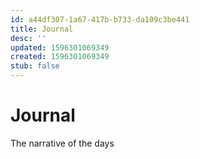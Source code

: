 ```yaml
---
id: a44df307-1a67-417b-b733-da109c3be441
title: Journal
desc: ''
updated: 1596301069349
created: 1596301069349
stub: false
---
```


# Journal

The narrative of the days

